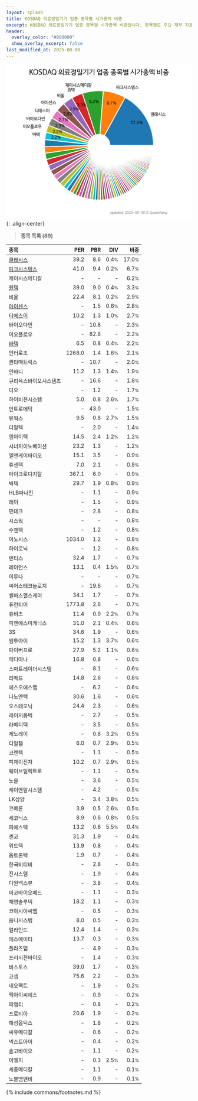 ```yaml
---
layout: splash
title: KOSDAQ 의료정밀기기 업종 종목별 시가총액 비중
excerpt: KOSDAQ 의료정밀기기 업종 종목별 시가총액 비중입니다. 종목별로 주요 재무 지표를 함께 표시합니다.
header:
  overlay_color: "#800000"
  show_overlay_excerpt: false
last_modified_at: 2025-08-08
---
```



![KOSDAQ 의료정밀기기 업종 종목별 시가총액 비중](/stats/sector/images/kosdaq_업종_의료정밀기기_종목.png){: .align-center}


> **종목 목록 (89)**<a id="list"></a>

| **종목** | **PER** | **PBR** | **DIV** | **비중** |
| :------- | ------: | ------: | ------: | -------: |
| [클래시스](/214150/) | 39.2 | 8.6 | 0.4<small>%</small> | 17.0<small>%</small> |
| [파크시스템스](/140860/) | 41.0 | 9.4 | 0.2<small>%</small> | 6.7<small>%</small> |
| 제이시스메디칼 | - | - | - | 6.2<small>%</small> |
| [원텍](/336570/) | 39.0 | 9.0 | 0.4<small>%</small> | 3.3<small>%</small> |
| 비올 | 22.4 | 8.1 | 0.2<small>%</small> | 2.9<small>%</small> |
| [아이센스](/099190/) | - | 1.5 | 0.6<small>%</small> | 2.8<small>%</small> |
| [티에스이](/131290/) | 10.2 | 1.3 | 1.0<small>%</small> | 2.7<small>%</small> |
| 바이오다인 | - | 10.8 | - | 2.3<small>%</small> |
| 이오플로우 | - | 82.8 | - | 2.2<small>%</small> |
| [바텍](/043150/) | 6.5 | 0.8 | 0.4<small>%</small> | 2.2<small>%</small> |
| 인터로조 | 1268.0 | 1.4 | 1.6<small>%</small> | 2.1<small>%</small> |
| 퀀타매트릭스 | - | 10.7 | - | 2.0<small>%</small> |
| 인바디 | 11.2 | 1.3 | 1.4<small>%</small> | 1.9<small>%</small> |
| 큐리옥스바이오시스템즈 | - | 16.6 | - | 1.8<small>%</small> |
| 디오 | - | 1.2 | - | 1.7<small>%</small> |
| 하이비젼시스템 | 5.0 | 0.8 | 2.6<small>%</small> | 1.7<small>%</small> |
| 인트로메딕 | - | 43.0 | - | 1.5<small>%</small> |
| 뷰웍스 | 9.5 | 0.8 | 2.7<small>%</small> | 1.5<small>%</small> |
| 디알텍 | - | 2.0 | - | 1.4<small>%</small> |
| 엠아이텍 | 14.5 | 2.4 | 1.2<small>%</small> | 1.2<small>%</small> |
| 시너지이노베이션 | 23.2 | 1.3 | - | 1.2<small>%</small> |
| 엘앤케이바이오 | 15.1 | 3.5 | - | 0.9<small>%</small> |
| 휴센텍 | 7.0 | 2.1 | - | 0.9<small>%</small> |
| 마이크로디지탈 | 367.1 | 6.0 | - | 0.9<small>%</small> |
| 빅텍 | 29.7 | 1.9 | 0.8<small>%</small> | 0.9<small>%</small> |
| HLB파나진 | - | 1.1 | - | 0.9<small>%</small> |
| 레이 | - | 1.5 | - | 0.9<small>%</small> |
| 민테크 | - | 2.8 | - | 0.8<small>%</small> |
| 시스웍 | - | - | - | 0.8<small>%</small> |
| 수젠텍 | - | 1.2 | - | 0.8<small>%</small> |
| 이노시스 | 1034.0 | 1.2 | - | 0.8<small>%</small> |
| 하이로닉 | - | 1.2 | - | 0.8<small>%</small> |
| 덴티스 | 32.4 | 1.7 | - | 0.7<small>%</small> |
| 레이언스 | 13.1 | 0.4 | 1.5<small>%</small> | 0.7<small>%</small> |
| 이루다 | - | - | - | 0.7<small>%</small> |
| 씨어스테크놀로지 | - | 19.6 | - | 0.7<small>%</small> |
| 셀바스헬스케어 | 34.1 | 1.7 | - | 0.7<small>%</small> |
| 퓨런티어 | 1773.8 | 2.6 | - | 0.7<small>%</small> |
| 휴비츠 | 11.4 | 0.9 | 2.2<small>%</small> | 0.7<small>%</small> |
| 피앤에스미캐닉스 | 31.0 | 2.1 | 0.4<small>%</small> | 0.6<small>%</small> |
| 3S | 34.6 | 1.9 | - | 0.6<small>%</small> |
| 엠투아이 | 15.2 | 1.3 | 3.7<small>%</small> | 0.6<small>%</small> |
| 파이버프로 | 27.9 | 5.2 | 1.1<small>%</small> | 0.6<small>%</small> |
| 메디아나 | 16.8 | 0.8 | - | 0.6<small>%</small> |
| 스마트레이더시스템 | - | 8.1 | - | 0.6<small>%</small> |
| 리메드 | 14.8 | 2.6 | - | 0.6<small>%</small> |
| 에스오에스랩 | - | 6.2 | - | 0.6<small>%</small> |
| 나노엔텍 | 30.6 | 1.6 | - | 0.6<small>%</small> |
| 오스테오닉 | 24.4 | 2.3 | - | 0.6<small>%</small> |
| 레이저옵텍 | - | 2.7 | - | 0.5<small>%</small> |
| 라메디텍 | - | 3.5 | - | 0.5<small>%</small> |
| 제노레이 | - | 0.8 | 3.2<small>%</small> | 0.5<small>%</small> |
| 디알젬 | 6.0 | 0.7 | 2.9<small>%</small> | 0.5<small>%</small> |
| 코렌텍 | - | 1.1 | - | 0.5<small>%</small> |
| 피제이전자 | 10.2 | 0.7 | 2.9<small>%</small> | 0.5<small>%</small> |
| 웨이브일렉트로 | - | 1.1 | - | 0.5<small>%</small> |
| 노을 | - | 3.6 | - | 0.5<small>%</small> |
| 케이엔알시스템 | - | 4.2 | - | 0.5<small>%</small> |
| LK삼양 | - | 3.4 | 3.8<small>%</small> | 0.5<small>%</small> |
| 코메론 | 3.9 | 0.5 | 2.6<small>%</small> | 0.5<small>%</small> |
| 세코닉스 | 8.9 | 0.6 | 0.8<small>%</small> | 0.5<small>%</small> |
| 피에스텍 | 13.2 | 0.6 | 5.5<small>%</small> | 0.4<small>%</small> |
| 센코 | 31.3 | 1.9 | - | 0.4<small>%</small> |
| 위드텍 | 13.9 | 0.8 | - | 0.4<small>%</small> |
| 옵트론텍 | 1.9 | 0.7 | - | 0.4<small>%</small> |
| 한국비티비 | - | 2.8 | - | 0.4<small>%</small> |
| 진시스템 | - | 1.9 | - | 0.4<small>%</small> |
| 다원넥스뷰 | - | 3.8 | - | 0.4<small>%</small> |
| 미코바이오메드 | - | 1.1 | - | 0.3<small>%</small> |
| 재영솔루텍 | 18.2 | 1.1 | - | 0.3<small>%</small> |
| 코아시아씨엠 | - | 0.5 | - | 0.3<small>%</small> |
| 옴니시스템 | 8.0 | 0.5 | - | 0.3<small>%</small> |
| 얼라인드 | 12.4 | 1.4 | - | 0.3<small>%</small> |
| 에스에이티 | 13.7 | 0.3 | - | 0.3<small>%</small> |
| 플라즈맵 | - | 4.9 | - | 0.3<small>%</small> |
| 프리시젼바이오 | - | 1.4 | - | 0.3<small>%</small> |
| 비스토스 | 39.0 | 1.7 | - | 0.3<small>%</small> |
| 코셈 | 75.6 | 2.2 | - | 0.3<small>%</small> |
| 네오펙트 | - | 1.9 | - | 0.2<small>%</small> |
| 멕아이씨에스 | - | 0.9 | - | 0.2<small>%</small> |
| 피엠티 | - | 0.8 | - | 0.2<small>%</small> |
| 프로티아 | 20.6 | 1.9 | - | 0.2<small>%</small> |
| 해성옵틱스 | - | 1.8 | - | 0.2<small>%</small> |
| 씨유메디칼 | - | 0.6 | - | 0.2<small>%</small> |
| 넥스트아이 | - | 0.4 | - | 0.2<small>%</small> |
| 솔고바이오 | - | 1.1 | - | 0.2<small>%</small> |
| 이엘피 | - | 0.3 | 2.5<small>%</small> | 0.1<small>%</small> |
| 세종메디칼 | - | 1.1 | - | 0.1<small>%</small> |
| 노블엠앤비 | - | 0.9 | - | 0.1<small>%</small> |

{% include commons/footnotes.md %}